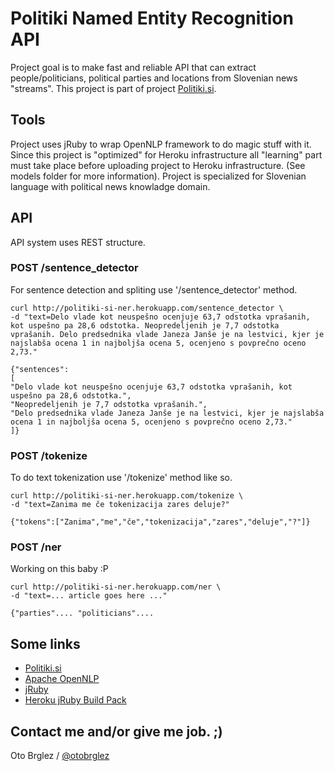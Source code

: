 # Politiki Named Entity Recognition API

Project goal is to make fast and reliable API that can extract people/politicians, political parties and locations from Slovenian news "streams". This project is part of project [Politiki.si](http://politiki.si).

## Tools 

Project uses jRuby to wrap OpenNLP framework to do magic stuff with it. Since this project is "optimized" for Heroku infrastructure all "learning" part must take place before uploading project to Heroku infrastructure. (See models folder for more information). Project is specialized for Slovenian language with political news knowladge domain.

## API 

API system uses REST structure.

### POST /sentence_detector

For sentence detection and spliting use '/sentence_detector' method.

	curl http://politiki-si-ner.herokuapp.com/sentence_detector \
    -d "text=Delo vlade kot neuspešno ocenjuje 63,7 odstotka vprašanih, kot uspešno pa 28,6 odstotka. Neopredeljenih je 7,7 odstotka vprašanih. Delo predsednika vlade Janeza Janše je na lestvici, kjer je najslabša ocena 1 in najboljša ocena 5, ocenjeno s povprečno oceno 2,73."
    
    {"sentences":
    [
    "Delo vlade kot neuspešno ocenjuje 63,7 odstotka vprašanih, kot uspešno pa 28,6 odstotka.",
    "Neopredeljenih je 7,7 odstotka vprašanih.",
    "Delo predsednika vlade Janeza Janše je na lestvici, kjer je najslabša ocena 1 in najboljša ocena 5, ocenjeno s povprečno oceno 2,73."
    ]}

### POST /tokenize

To do text tokenization use '/tokenize' method like so.
    
	curl http://politiki-si-ner.herokuapp.com/tokenize \
    -d "text=Zanima me če tokenizacija zares deluje?" 

	{"tokens":["Zanima","me","če","tokenizacija","zares","deluje","?"]}

### POST /ner

Working on this baby :P

	curl http://politiki-si-ner.herokuapp.com/ner \
    -d "text=... article goes here ..."
    
    {"parties".... "politicians".... 

## Some links

* [Politiki.si](http://politiki.si)
* [Apache OpenNLP](http://opennlp.apache.org/)
* [jRuby](http://jruby.org/)
* [Heroku jRuby Build Pack](https://github.com/carlhoerberg/heroku-buildpack-jruby)

## Contact me and/or give me job. ;)

Oto Brglez / [@otobrglez](http://opalab.com)